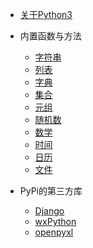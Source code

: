 * [关于Python3](python38/README)

* 内置函数与方法

  * [字符串](python38/string)
  * [列表](python38/list)
  * [字典](python38/dict)
  * [集合](python38/set)
  * [元组](python38/tuple)
  * [随机数](python38/random)
  * [数学](python38/math)
  * [时间](python38/time)
  * [日历](python38/calendar)
  * [文件](python38/file)

* PyPi的第三方库

  * [Django](python38/django)
  * [wxPython](python38/wxpython)
  * [openpyxl](python38/openpyxl)
